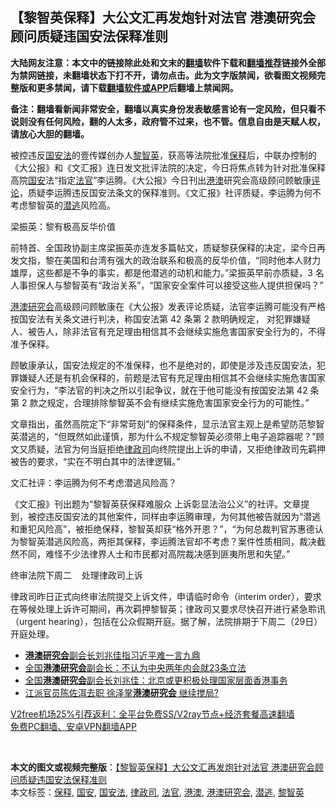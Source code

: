  <h2>【黎智英保释】大公文汇再发炮针对法官 港澳研究会顾问质疑违国安法保释准则</h2> <p class="notice"><b>大陆网友注意：本文中的链接除此处和文末的<a href="https://github.com/bannedbook/fanqiang" >翻墙</a>软件下载和<a href="https://github.com/killgcd/justmysocks/blob/master/README.md">翻墙推荐</a>链接外全部为禁网链接，未翻墙状态下打不开，请勿点击。此为文字版禁闻，欲看图文视频完整版和更多禁闻，请下载<a href="https://github.com/bannedbook/fanqiang">翻墙软件或APP</a>后翻墙上禁闻网。</p><p>备注：翻墙看新闻非常安全，翻墙以真实身份发表敏感言论有一定风险，但只看不说则没有任何风险，翻的人太多，政府管不过来，也不管。信息自由是天赋人权，请放心大胆的翻墙。</b></p>  <div class="entry">  <p>被控违反<a href="https://www.bannedbook.org/bnews/tag/%e5%9b%bd%e5%ae%89%e6%b3%95/" class="st_tag internal_tag" rel="tag" title="标签 国安法 下的日志">国安法</a>的壹传媒创办人<a href="https://www.bannedbook.org/bnews/tag/%e9%bb%8e%e6%99%ba%e8%8b%b1/" class="st_tag internal_tag" rel="tag" title="标签 黎智英 下的日志">黎智英</a>，获高等法院批准<a href="https://www.bannedbook.org/bnews/tag/%E4%BF%9D%E9%87%8A/" class="st_tag internal_tag" rel="tag" title="标签 保释 下的日志">保释</a>后，中联办控制的《大公报》和《文汇报》连日发文批评法院的决定，今日将焦点转为针对批准保释高院<a href="https://www.bannedbook.org/bnews/tag/%E5%9B%BD%E5%AE%89/" class="st_tag internal_tag" rel="tag" title="标签 国安 下的日志">国安</a>法“指定<a href="https://www.bannedbook.org/bnews/tag/%E6%B3%95%E5%AE%98/" class="st_tag internal_tag" rel="tag" title="标签 法官 下的日志">法官</a>”李运腾。《大公报》今日刊出<a href="https://www.bannedbook.org/bnews/tag/%E6%B8%AF%E6%BE%B3/" class="st_tag internal_tag" rel="tag" title="标签 港澳 下的日志">港澳</a>研究会高级顾问顾敏康<span class='wp_keywordlink_affiliate'><a href="https://www.bannedbook.org/bnews/comments/" title="新闻评论" target="_blank">评论</a></span>，质疑李运腾违反国安法条文的保释准则。《文汇报》社评质疑，李运腾为何不考虑黎智英的<a href="https://www.bannedbook.org/bnews/tag/%E6%BD%9C%E9%80%83/" class="st_tag internal_tag" rel="tag" title="标签 潜逃 下的日志">潜逃</a>风险高。</p> <p>梁振英：黎有极高反华价值</p> <p>前特首、全国政协副主席梁振英亦连发多篇帖文，质疑黎获保释的决定，梁今日再发文指，黎在美国和台湾有强大的政治联系和极高的反华价值，“同时他本人财力雄厚，这些都是不争的事实，都是他潜逃的动机和能力。”梁振英早前亦质疑，3 名人事担保人与黎智英有“政治关系”，“国家安全案件可以接受这些人提供担保吗？”</p>  <p><a href="https://www.bannedbook.org/bnews/tag/%E6%B8%AF%E6%BE%B3%E7%A0%94%E7%A9%B6%E4%BC%9A/" class="st_tag internal_tag" rel="tag" title="标签 港澳研究会 下的日志">港澳研究会</a>高级顾问顾敏康在《大公报》发表评论质疑，法官李运腾可能没有严格按国安法有关条文进行判决，称国安法第 42 条第 2 款明确规定， 对犯罪嫌疑人、被告人，除非法官有充足理由相信其不会继续实施危害国家安全行为的，不得准予保释。</p> <p>顾敏康承认，国安法规定的不准保释，也不是绝对的，即使是涉及违反国安法，犯罪嫌疑人还是有机会保释的，前题是法官有充足理由相信其不会继续实施危害国家安全行为，“李法官的判决之所以引起争议，就在于他可能没有按国安法第 42 条第 2 款之规定，合理排除黎智英不会有继续实施危害国家安全行为的可能性。”</p> <p>文章指出，虽然高院定下“非常苛刻”的保释条件，显示法官主观上是希望防范黎智英潜逃的，“但既然如此谨慎，那为什么不规定黎智英必须带上电子追踪器呢？”顾文又质疑，法官为何当庭拒绝<a href="https://www.bannedbook.org/bnews/tag/%E5%BE%8B%E6%94%BF%E5%8F%B8/" class="st_tag internal_tag" rel="tag" title="标签 律政司 下的日志">律政司</a>向终院提出上诉的申请，又拒绝律政司先羁押被告的要求，“实在不明白其中的法律逻辑。”</p>  <p>文汇社评：李运腾为何不考虑潜逃风险高？</p> <p>《文汇报》刊出题为“黎智英获保释难服众 上诉彰显法治公义”的社评。文章提到，被控违反国安法的其他案件，同样由李运腾审理，为何其他被告就因为“潜逃和重犯风险高”，被拒绝保释，黎智英却获“格外开恩？”，“为何总裁判官苏惠德认为黎智英潜逃风险高，两拒其保释，李运腾法官却不考虑？案件性质相同，裁决截然不同，难怪不少法律界人士和市民都对高院裁决感到匪夷所思和失望。”</p> <p>终审法院下周二    处理律政司上诉</p>  <p>律政司昨日正式向终审法院提交上诉文件，申请临时命令（interim order），要求在等候处理上诉许可期间，再次羁押黎智英；律政司又要求尽快召开进行紧急聆讯（urgent hearing），包括在公众假期开庭。据了解，法院排期于下周二（29日）开庭处理。</p> <ul class='op-related-articles' title='相关阅读'> <li><a href='https://www.bannedbook.org/bnews/headline/20180317/915694.html' target='_blank'><b>港澳研究会</b>副会长刘兆佳指习近平难一言九鼎</a></li> <li><a href='https://www.bannedbook.org/bnews/headline/20170708/788475.html' target='_blank'>全国<b>港澳研究会</b>副会长：不认为中央两年内会就23条立法</a></li> <li><a href='https://www.bannedbook.org/bnews/headline/20170602/767624.html' target='_blank'>全国<b>港澳研究会</b>副会长刘兆佳：北京或更积极处理国家层面香港事务</a></li> <li><a href='https://www.bannedbook.org/bnews/cnnews/20170220/708463.html' target='_blank'>江派官员陈佐洱去职 徐泽掌<b>港澳研究会</b> 继续搅局?</a></li> </ul> <p class="texttj"> <a href="https://www.bannedbook.org/forum23/topic22702.html" target="_blank">V2free机场25%引荐返利：全平台免费SS/V2ray节点+经济套餐高速翻墙</a><br/> <a href="https://github.com/bannedbook/fanqiang/wiki/%E7%A6%81%E9%97%BB%E7%BD%91%E5%AE%89%E5%8D%93%E7%BF%BB%E5%A2%99%E6%96%B0%E9%97%BBAPP" target="_blank">免费PC翻墙、安卓VPN翻墙APP</a></p><p> </p><a name='sharetosocial'></a>       <div><b>本文的图文或视频完整版</b>：<a href='https://www.bannedbook.org/bnews/comments/20201225/1454864.html'>【黎智英保释】大公文汇再发炮针对法官 港澳研究会顾问质疑违国安法保释准则</a></div>  </div><!--END ENTRY--> <div class="postfooter"> <div>本文标签：<a href="https://www.bannedbook.org/bnews/tag/%E4%BF%9D%E9%87%8A/" rel="tag">保释</a>, <a href="https://www.bannedbook.org/bnews/tag/%E5%9B%BD%E5%AE%89/" rel="tag">国安</a>, <a href="https://www.bannedbook.org/bnews/tag/%e5%9b%bd%e5%ae%89%e6%b3%95/" rel="tag">国安法</a>, <a href="https://www.bannedbook.org/bnews/tag/%E5%BE%8B%E6%94%BF%E5%8F%B8/" rel="tag">律政司</a>, <a href="https://www.bannedbook.org/bnews/tag/%E6%B3%95%E5%AE%98/" rel="tag">法官</a>, <a href="https://www.bannedbook.org/bnews/tag/%E6%B8%AF%E6%BE%B3/" rel="tag">港澳</a>, <a href="https://www.bannedbook.org/bnews/tag/%E6%B8%AF%E6%BE%B3%E7%A0%94%E7%A9%B6%E4%BC%9A/" rel="tag">港澳研究会</a>, <a href="https://www.bannedbook.org/bnews/tag/%E6%BD%9C%E9%80%83/" rel="tag">潜逃</a>, <a href="https://www.bannedbook.org/bnews/tag/%e9%bb%8e%e6%99%ba%e8%8b%b1/" rel="tag">黎智英</a></div>  </div><!--END POSTFOOTER--> 